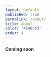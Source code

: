 ```yaml
---
layout: default
published: true
permalink: /about/
title: About
color: '#E4B363'
order: 4
---
```


#### Coming soon

<!-- The Primary Goal of the SFMA is to coordinate the SF Music Industry to identify and pursue
collaborative projects that help ensure the vibrancy, success, and sustainability of the San
Francisco music community.

The San Francisco Music Alliance will engage in a variety of initiatives and educational activities throughout the entire city. SFMA will be led by Ambassadors representing artists, the
music industry and community organizations. In partnership with the San Francisco Entertainment Commission, the Mayor’s Office of Economic and Workforce Development and other community partners. The SFMA will support the diverse array of small businesses, nonprofit, and creative groups that contribute significantly to the vibrancy of San Francisco’s various community corridors.

__Leadership Team__

__Ambassadors__

{% for ambassador in site.data.ambassadors.array %}

<h2>{{ambassador.name}}</h2>
<img src="{{site.baseurl}}/media/{{ambassador.image}}">
<p>{{ambassador.bio}}</p>

{% endfor %}
 -->